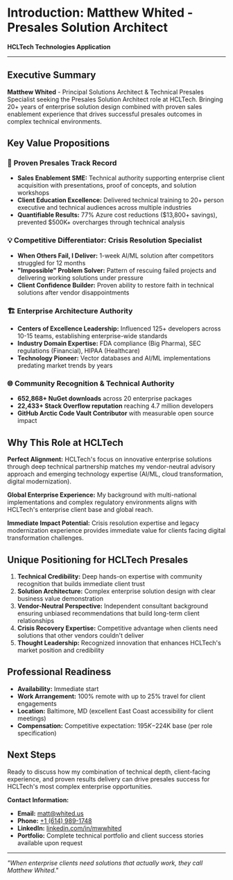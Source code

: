 # Introduction: Matthew Whited - Presales Solution Architect
**HCLTech Technologies Application**

---

## Executive Summary

**Matthew Whited** - Principal Solutions Architect & Technical Presales Specialist seeking the Presales Solution Architect role at HCLTech. Bringing 20+ years of enterprise solution design combined with proven sales enablement experience that drives successful presales outcomes in complex technical environments.

## Key Value Propositions

### 🎯 **Proven Presales Track Record**
- **Sales Enablement SME:** Technical authority supporting enterprise client acquisition with presentations, proof of concepts, and solution workshops
- **Client Education Excellence:** Delivered technical training to 20+ person executive and technical audiences across multiple industries
- **Quantifiable Results:** 77% Azure cost reductions ($13,800+ savings), prevented $500K+ overcharges through technical analysis

### 💡 **Competitive Differentiator: Crisis Resolution Specialist**
- **When Others Fail, I Deliver:** 1-week AI/ML solution after competitors struggled for 12 months
- **"Impossible" Problem Solver:** Pattern of rescuing failed projects and delivering working solutions under pressure
- **Client Confidence Builder:** Proven ability to restore faith in technical solutions after vendor disappointments

### 🏗️ **Enterprise Architecture Authority**
- **Centers of Excellence Leadership:** Influenced 125+ developers across 10-15 teams, establishing enterprise-wide standards
- **Industry Domain Expertise:** FDA compliance (Big Pharma), SEC regulations (Financial), HIPAA (Healthcare)
- **Technology Pioneer:** Vector databases and AI/ML implementations predating market trends by years

### 🌐 **Community Recognition & Technical Authority**
- **652,868+ NuGet downloads** across 20 enterprise packages
- **22,433+ Stack Overflow reputation** reaching 4.7 million developers
- **GitHub Arctic Code Vault Contributor** with measurable open source impact

## Why This Role at HCLTech

**Perfect Alignment:** HCLTech's focus on innovative enterprise solutions through deep technical partnership matches my vendor-neutral advisory approach and emerging technology expertise (AI/ML, cloud transformation, digital modernization).

**Global Enterprise Experience:** My background with multi-national implementations and complex regulatory environments aligns with HCLTech's enterprise client base and global reach.

**Immediate Impact Potential:** Crisis resolution expertise and legacy modernization experience provides immediate value for clients facing digital transformation challenges.

## Unique Positioning for HCLTech Presales

1. **Technical Credibility:** Deep hands-on expertise with community recognition that builds immediate client trust
2. **Solution Architecture:** Complex enterprise solution design with clear business value demonstration
3. **Vendor-Neutral Perspective:** Independent consultant background ensuring unbiased recommendations that build long-term client relationships
4. **Crisis Recovery Expertise:** Competitive advantage when clients need solutions that other vendors couldn't deliver
5. **Thought Leadership:** Recognized innovation that enhances HCLTech's market position and credibility

## Professional Readiness

- **Availability:** Immediate start
- **Work Arrangement:** 100% remote with up to 25% travel for client engagements
- **Location:** Baltimore, MD (excellent East Coast accessibility for client meetings)
- **Compensation:** Competitive expectation: $195K-$224K base (per role specification)

## Next Steps

Ready to discuss how my combination of technical depth, client-facing experience, and proven results delivery can drive presales success for HCLTech's most complex enterprise opportunities.

**Contact Information:**
- **Email:** [matt@whited.us](mailto:matt@whited.us)
- **Phone:** [+1 (614) 989-1748](tel:+16149891748)
- **LinkedIn:** [linkedin.com/in/mwwhited](https://www.linkedin.com/in/mwwhited/)
- **Portfolio:** Complete technical portfolio and client success stories available upon request

---

*"When enterprise clients need solutions that actually work, they call Matthew Whited."*